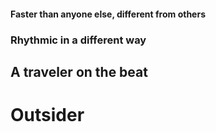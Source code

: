 #### Faster than anyone else, different from others
###  Rhythmic in a different way
## A traveler on the beat
# Outsider